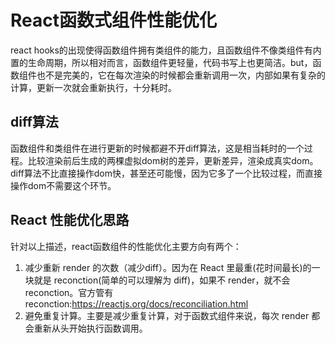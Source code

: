 # React函数式组件性能优化
react hooks的出现使得函数组件拥有类组件的能力，且函数组件不像类组件有内置的生命周期，所以相对而言，函数组件更轻量，代码书写上也更简洁。but，函数组件也不是完美的，它在每次渲染的时候都会重新调用一次，内部如果有复杂的计算，更新一次就会重新执行，十分耗时。

## diff算法
函数组件和类组件在进行更新的时候都避不开diff算法，这是相当耗时的一个过程。比较渲染前后生成的两棵虚拟dom树的差异，更新差异，渲染成真实dom。diff算法不比直接操作dom快，甚至还可能慢，因为它多了一个比较过程，而直接操作dom不需要这个环节。

## React 性能优化思路
针对以上描述，react函数组件的性能优化主要方向有两个：

1. 减少重新 render 的次数（减少diff）。因为在 React 里最重(花时间最长)的一块就是 reconction(简单的可以理解为 diff)，如果不 render，就不会 reconction。官方管有reconction:https://reactjs.org/docs/reconciliation.html
2. 避免重复计算。主要是减少重复计算，对于函数式组件来说，每次 render 都会重新从头开始执行函数调用。
